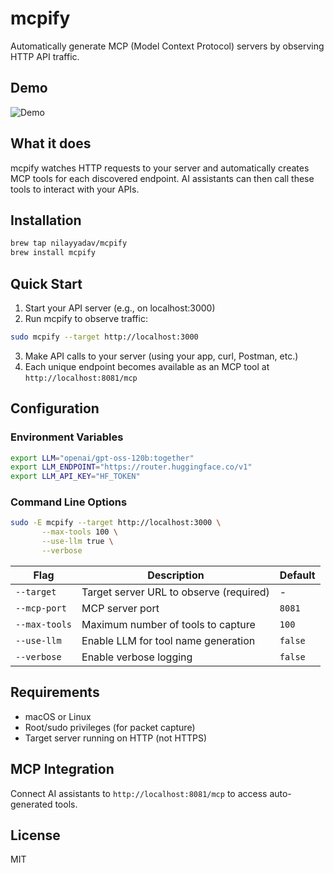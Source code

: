 # mcpify

Automatically generate MCP (Model Context Protocol) servers by observing HTTP API traffic.

## Demo

![Demo](mcpify.gif)

## What it does

mcpify watches HTTP requests to your server and automatically creates MCP tools for each discovered endpoint. AI assistants can then call these tools to interact with your APIs.

## Installation

```bash
brew tap nilayyadav/mcpify
brew install mcpify
```

## Quick Start

1. Start your API server (e.g., on localhost:3000)
2. Run mcpify to observe traffic:

```bash
sudo mcpify --target http://localhost:3000
```

3. Make API calls to your server (using your app, curl, Postman, etc.)
4. Each unique endpoint becomes available as an MCP tool at `http://localhost:8081/mcp`

## Configuration

### Environment Variables

```bash
export LLM="openai/gpt-oss-120b:together"
export LLM_ENDPOINT="https://router.huggingface.co/v1"
export LLM_API_KEY="HF_TOKEN"
```

### Command Line Options

```bash
sudo -E mcpify --target http://localhost:3000 \
       --max-tools 100 \
       --use-llm true \
       --verbose
```

| Flag | Description | Default |
|------|-------------|---------|
| `--target` | Target server URL to observe (required) | - |
| `--mcp-port` | MCP server port | `8081` |
| `--max-tools` | Maximum number of tools to capture | `100` |
| `--use-llm` | Enable LLM for tool name generation | `false` |
| `--verbose` | Enable verbose logging | `false` |

## Requirements

- macOS or Linux
- Root/sudo privileges (for packet capture)
- Target server running on HTTP (not HTTPS)

## MCP Integration

Connect AI assistants to `http://localhost:8081/mcp` to access auto-generated tools.

## License

MIT